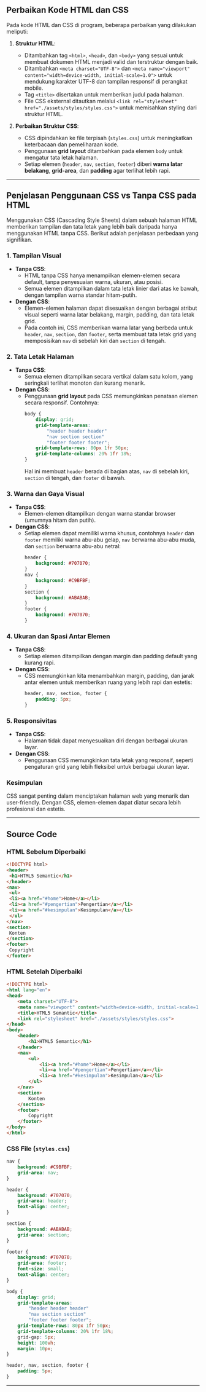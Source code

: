 ## Perbaikan Kode HTML dan CSS
Pada kode HTML dan CSS di program, beberapa perbaikan yang dilakukan meliputi:

1. **Struktur HTML**:
   - Ditambahkan tag `<html>`, `<head>`, dan `<body>` yang sesuai untuk membuat dokumen HTML menjadi valid dan terstruktur dengan baik.
   - Ditambahkan `<meta charset="UTF-8">` dan `<meta name="viewport" content="width=device-width, initial-scale=1.0">` untuk mendukung karakter UTF-8 dan tampilan responsif di perangkat mobile.
   - Tag `<title>` disertakan untuk memberikan judul pada halaman.
   - File CSS eksternal ditautkan melalui `<link rel="stylesheet" href="./assets/styles/styles.css">` untuk memisahkan styling dari struktur HTML.
  
2. **Perbaikan Struktur CSS**:
   - CSS dipindahkan ke file terpisah (`styles.css`) untuk meningkatkan keterbacaan dan pemeliharaan kode.
   - Penggunaan **grid layout** ditambahkan pada elemen `body` untuk mengatur tata letak halaman.
   - Setiap elemen (`header`, `nav`, `section`, `footer`) diberi **warna latar belakang**, **grid-area**, dan **padding** agar terlihat lebih rapi.

---

## Penjelasan Penggunaan CSS vs Tanpa CSS pada HTML

Menggunakan CSS (Cascading Style Sheets) dalam sebuah halaman HTML memberikan tampilan dan tata letak yang lebih baik daripada hanya menggunakan HTML tanpa CSS. Berikut adalah penjelasan perbedaan yang signifikan.

### 1. **Tampilan Visual**
- **Tanpa CSS**: 
  - HTML tanpa CSS hanya menampilkan elemen-elemen secara default, tanpa penyesuaian warna, ukuran, atau posisi.
  - Semua elemen ditampilkan dalam tata letak linier dari atas ke bawah, dengan tampilan warna standar hitam-putih.
- **Dengan CSS**: 
  - Elemen-elemen halaman dapat disesuaikan dengan berbagai atribut visual seperti warna latar belakang, margin, padding, dan tata letak grid.
  - Pada contoh ini, CSS memberikan warna latar yang berbeda untuk `header`, `nav`, `section`, dan `footer`, serta membuat tata letak grid yang memposisikan `nav` di sebelah kiri dan `section` di tengah.

### 2. **Tata Letak Halaman**
- **Tanpa CSS**: 
  - Semua elemen ditampilkan secara vertikal dalam satu kolom, yang seringkali terlihat monoton dan kurang menarik.
- **Dengan CSS**: 
  - Penggunaan **grid layout** pada CSS memungkinkan penataan elemen secara responsif. Contohnya:
    ```css
    body {
        display: grid;
        grid-template-areas:
            "header header header"
            "nav section section"
            "footer footer footer";
        grid-template-rows: 80px 1fr 50px;
        grid-template-columns: 20% 1fr 18%;
    }
    ```
    Hal ini membuat `header` berada di bagian atas, `nav` di sebelah kiri, `section` di tengah, dan `footer` di bawah.

### 3. **Warna dan Gaya Visual**
- **Tanpa CSS**: 
  - Elemen-elemen ditampilkan dengan warna standar browser (umumnya hitam dan putih).
- **Dengan CSS**: 
  - Setiap elemen dapat memiliki warna khusus, contohnya `header` dan `footer` memiliki warna abu-abu gelap, `nav` berwarna abu-abu muda, dan `section` berwarna abu-abu netral:
    ```css
    header {
        background: #707070;
    }
    nav {
        background: #C9BFBF;
    }
    section {
        background: #ABABAB;
    }
    footer {
        background: #707070;
    }
    ```

### 4. **Ukuran dan Spasi Antar Elemen**
- **Tanpa CSS**:
  - Setiap elemen ditampilkan dengan margin dan padding default yang kurang rapi.
- **Dengan CSS**:
  - CSS memungkinkan kita menambahkan margin, padding, dan jarak antar elemen untuk memberikan ruang yang lebih rapi dan estetis:
    ```css
    header, nav, section, footer {
        padding: 5px;
    }
    ```

### 5. **Responsivitas**
- **Tanpa CSS**:
  - Halaman tidak dapat menyesuaikan diri dengan berbagai ukuran layar.
- **Dengan CSS**:
  - Penggunaan CSS memungkinkan tata letak yang responsif, seperti pengaturan grid yang lebih fleksibel untuk berbagai ukuran layar.

### **Kesimpulan**
CSS sangat penting dalam menciptakan halaman web yang menarik dan user-friendly. Dengan CSS, elemen-elemen dapat diatur secara lebih profesional dan estetis.

---

## Source Code

### HTML Sebelum Diperbaiki

```html
<!DOCTYPE html>
<header> 
 <h1>HTML5 Semantic</h1> 
</header> 
<nav> 
 <ul> 
 <li><a href="#home">Home</a></li> 
 <li><a href="#pengertian">Pengertian</a></li> 
 <li><a href="#kesimpulan">Kesimpulan</a></li> 
 </ul> 
</nav> 
<section> 
 Konten 
</section> 
<footer> 
 Copyright 
</footer>
```

### HTML Setelah Diperbaiki

```html
<!DOCTYPE html>
<html lang="en">
<head>
    <meta charset="UTF-8">
    <meta name="viewport" content="width=device-width, initial-scale=1.0">
    <title>HTML5 Semantic</title>
    <link rel="stylesheet" href="./assets/styles/styles.css">
</head>
<body>
    <header>
        <h1>HTML5 Semantic</h1>
    </header>
    <nav>
        <ul>
            <li><a href="#home">Home</a></li>
            <li><a href="#pengertian">Pengertian</a></li>
            <li><a href="#kesimpulan">Kesimpulan</a></li>
        </ul>
    </nav>
    <section>
        Konten
    </section>
    <footer>
        Copyright
    </footer>
</body>
</html>
```

### CSS File (`styles.css`)

```css
nav {
    background: #C9BFBF;
    grid-area: nav;
}

header {
    background: #707070;
    grid-area: header;
    text-align: center;
}

section {
    background: #ABABAB;
    grid-area: section;
}

footer {
    background: #707070;
    grid-area: footer;
    font-size: small;
    text-align: center;
}

body {
    display: grid;
    grid-template-areas:
        "header header header"
        "nav section section"
        "footer footer footer";
    grid-template-rows: 80px 1fr 50px;
    grid-template-columns: 20% 1fr 18%;
    grid-gap: 5px;
    height: 100vh;
    margin: 10px;
}

header, nav, section, footer {
    padding: 5px;
}
```

---

